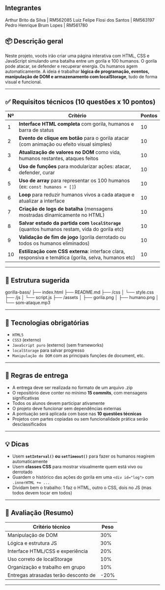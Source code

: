 ##  Integrantes

Arthur Brito da Silva | RM562085
Luiz Felipe Flosi dos Santos | RM563197
Pedro Henrique Brum Lopes | RM561780

## 📦 Descrição geral

Neste projeto, vocês irão criar uma página interativa com HTML, CSS e JavaScript simulando uma batalha entre um gorila e 100 humanos. O gorila pode atacar, se defender e recuperar energia. Os humanos agem automaticamente. A ideia é trabalhar **lógica de programação, eventos, manipulação de DOM e armazenamento com localStorage**, tudo de forma visual e funcional.

---

## ✅ Requisitos técnicos (10 questões x 10 pontos)

| Nº | Critério                                                                                                                                                     | Pontos |
|----|---------------------------------------------------------------------------------------------------------------|--------|
| 1  | **Interface HTML completa** com gorila, humanos e barra de status                                                    | 10     |
| 2  | **Evento de clique em botão** para o gorila atacar (com animação ou efeito visual simples)               | 10     |
| 3  | **Atualização de valores no DOM** como vida, humanos restantes, ataques feitos                              | 10     |
| 4  | **Uso de funções** para modularizar ações: atacar, defender, curar                                                      | 10     |
| 5  | **Uso de array** para representar os 100 humanos (ex: `const humanos = []`)                                      | 10     |
| 6  | **Loop** para reduzir humanos vivos a cada ataque e atualizar a interface                                           | 10     |
| 7  | **Criação de logs de batalha** (mensagens mostradas dinamicamente no HTML)                                | 10     |
| 8  | **Salvar estado da partida com `localStorage`** (quantos humanos restam, vida do gorila etc)            | 10     |
| 9  | **Validação de fim de jogo** (gorila derrotado ou todos os humanos eliminados)                               | 10     |
| 10 | **Estilização com CSS externa**: interface clara, responsiva e temática (gorila, selva, humanos etc)    | 10     |

---

## 📁 Estrutura sugerida
gorilla-bass/
├── index.html
├── README.md
├── /css
│   └── style.css
├── /js
│   └── script.js
├── /assets
│   ├── gorila.png
│   ├── humano.png
│   └── som-ataque.mp3

---

## 🔧 Tecnologias obrigatórias

- `HTML5`
- `CSS3` (externo)
- `JavaScript puro` (externo) (sem frameworks)
- `localStorage` para salvar progresso
- `Manipulação do DOM` com  as principais funções de document, etc.

---

## 📝 Regras de entrega

- A entrega deve ser realizada no formato de um arquivo .zip
- O repositório deve conter no mínimo **15 commits**, com mensagens significativas
- Todos os alunos devem participar ativamente
- O projeto deve funcionar sem dependências externas
- A pontuação será aplicada com base nas **10 questões técnicas**
- Projetos com partes copiadas ou sem funcionalidade prática serão desclassificados

---

## 💡 Dicas

- Usem **`setInterval()` ou `setTimeout()`** para fazer os humanos reagirem automaticamente
- Usem **classes CSS** para mostrar visualmente quem está vivo ou derrotado
- Guardem o histórico das ações do gorila em uma `<div id="log">` com `.innerHTML += ...`
- Dividam bem o trabalho: 1 faz o HTML, outro o CSS, dois no JS (mas todos devem tocar em todos)

---

## 📘 Avaliação (Resumo)

| Critério técnico                                       | Peso |
|--------------------------------------------|-------|
| Manipulação de DOM                            | 30%  |
| Lógica e estrutura JS                              | 30%  |
| Interface HTML/CSS e experiência         | 20%  |
| Uso correto de localStorage                   | 10%  |
| Organização e trabalho em grupo         | 10%  |
| Entregas atrasadas terão desconto  de  | -20% |


---